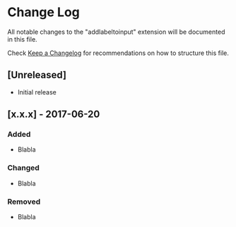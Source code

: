 # Change Log

All notable changes to the "addlabeltoinput" extension will be documented in this file.

Check [Keep a Changelog](http://keepachangelog.com/) for recommendations on how to structure this file.

## [Unreleased]
- Initial release

## [x.x.x] - 2017-06-20
### Added
- Blabla

### Changed
- Blabla

### Removed
- Blabla

